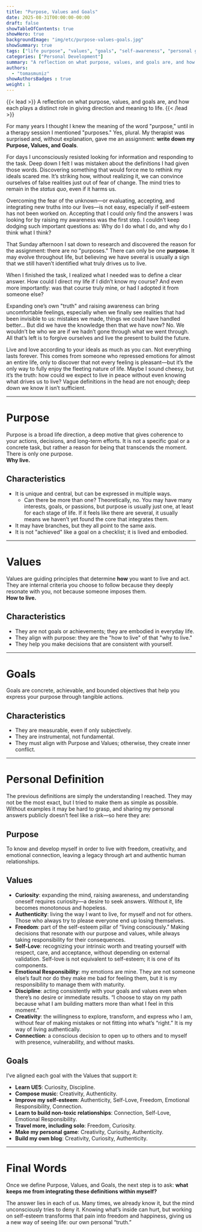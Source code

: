 ```yaml
---
title: "Purpose, Values and Goals"
date: 2025-08-31T00:00:00-00:00
draft: false
showTableOfContents: true
showHero: true
backgroundImage: "img/etc/purpose-values-goals.jpg"
showSummary: true
tags: ["life purpose", "values", "goals", "self-awareness", "personal growth"]
categories: ["Personal Development"]
summary: "A reflection on what purpose, values, and goals are, and how each plays a distinct role in giving direction and meaning to life."
authors:
  - "tomasmuniz"
showAuthorsBadges : true
weight: 1
---
```


{{< lead >}}
A reflection on what purpose, values, and goals are, and how each plays a distinct role in giving direction and meaning to life. 
{{< /lead >}}

For many years I thought I knew the meaning of the word "purpose," until in a therapy session I mentioned "purposes." Yes, plural. My therapist was surprised and, without explanation, gave me an assignment: **write down my Purpose, Values, and Goals**.  

For days I unconsciously resisted looking for information and responding to the task. Deep down I felt I was mistaken about the definitions I had given those words. Discovering something that would force me to rethink my ideals scared me. It’s striking how, without realizing it, we can convince ourselves of false realities just out of fear of change. The mind tries to remain in the *status quo*, even if it harms us.  

Overcoming the fear of the unknown—or evaluating, accepting, and integrating new truths into our lives—is not easy, especially if self-esteem has not been worked on. Accepting that I could only find the answers I was looking for by raising my awareness was the first step. I couldn’t keep dodging such important questions as: Why do I do what I do, and why do I think what I think?  

That Sunday afternoon I sat down to research and discovered the reason for the assignment: there are no "purposes." There can only be one **purpose**. It may evolve throughout life, but believing we have several is usually a sign that we still haven’t identified what truly drives us to live.  

When I finished the task, I realized what I needed was to define a clear answer. How could I direct my life if I didn’t know my course? And even more importantly: was that course truly mine, or had I adopted it from someone else?  

Expanding one’s own "truth" and raising awareness can bring uncomfortable feelings, especially when we finally see realities that had been invisible to us: mistakes we made, things we could have handled better… But did we have the knowledge then that we have now? No. We wouldn’t be who we are if we hadn’t gone through what we went through. All that’s left is to forgive ourselves and live the present to build the future.  

Live and love according to your ideals as much as you can. Not everything lasts forever. This comes from someone who repressed emotions for almost an entire life, only to discover that not every feeling is pleasant—but it’s the only way to fully enjoy the fleeting nature of life. Maybe I sound cheesy, but it’s the truth: how could we expect to live in peace without even knowing what drives us to live? Vague definitions in the head are not enough; deep down we know it isn’t sufficient.  

---

# Purpose
Purpose is a broad life direction, a deep motive that gives coherence to your actions, decisions, and long-term efforts. It is not a specific goal or a concrete task, but rather a reason for being that transcends the moment. There is only one purpose.  
**Why live.**

## Characteristics
* It is unique and central, but can be expressed in multiple ways.  
  * Can there be more than one? Theoretically, no. You may have many interests, goals, or passions, but purpose is usually just one, at least for each stage of life. If it feels like there are several, it usually means we haven’t yet found the core that integrates them.  
* It may have branches, but they all point to the same axis.  
* It is not "achieved" like a goal on a checklist; it is lived and embodied.  

---

# Values
Values are guiding principles that determine **how** you want to live and act. They are internal criteria you choose to follow because they deeply resonate with you, not because someone imposes them.  
**How to live.**

## Characteristics
* They are not goals or achievements; they are embodied in everyday life.  
* They align with purpose: they are the "how to live" of that "why to live."  
* They help you make decisions that are consistent with yourself.  

---

# Goals
Goals are concrete, achievable, and bounded objectives that help you express your purpose through tangible actions.  

## Characteristics
* They are measurable, even if only subjectively.  
* They are instrumental, not fundamental.  
* They must align with Purpose and Values; otherwise, they create inner conflict.  

---

# Personal Definition
The previous definitions are simply the understanding I reached. They may not be the most exact, but I tried to make them as simple as possible. Without examples it may be hard to grasp, and sharing my personal answers publicly doesn’t feel like a risk—so here they are:  

## Purpose
To know and develop myself in order to live with freedom, creativity, and emotional connection, leaving a legacy through art and authentic human relationships.  

## Values
* **Curiosity**: expanding the mind, raising awareness, and understanding oneself requires curiosity—a desire to seek answers. Without it, life becomes monotonous and hopeless.  
* **Authenticity**: living the way I want to live, for myself and not for others. Those who always try to please everyone end up losing themselves.  
* **Freedom**: part of the self-esteem pillar of “living consciously.” Making decisions that resonate with our purpose and values, while always taking responsibility for their consequences.  
* **Self-Love**: recognizing your intrinsic worth and treating yourself with respect, care, and acceptance, without depending on external validation. Self-love is not equivalent to self-esteem; it is one of its components.  
* **Emotional Responsibility**: my emotions are mine. They are not someone else’s fault nor do they make me bad for feeling them, but it is my responsibility to manage them with maturity.  
* **Discipline**: acting consistently with your goals and values even when there’s no desire or immediate results. “I choose to stay on my path because what I am building matters more than what I feel in this moment.”  
* **Creativity**: the willingness to explore, transform, and express who I am, without fear of making mistakes or not fitting into what’s “right.” It is my way of living authentically.  
* **Connection**: a conscious decision to open up to others and to myself with presence, vulnerability, and without masks.  

## Goals
I’ve aligned each goal with the Values that support it:  
* **Learn UE5**: Curiosity, Discipline.  
* **Compose music**: Creativity, Authenticity.  
* **Improve my self-esteem**: Authenticity, Self-Love, Freedom, Emotional Responsibility, Connection.  
* **Learn to build non-toxic relationships**: Connection, Self-Love, Emotional Responsibility.  
* **Travel more, including solo**: Freedom, Curiosity.  
* **Make my personal game**: Creativity, Curiosity, Authenticity.  
* **Build my own blog**: Creativity, Curiosity, Authenticity.  

---

# Final Words
Once we define Purpose, Values, and Goals, the next step is to ask: **what keeps me from integrating these definitions within myself?**  

The answer lies in each of us. Many times, we already know it, but the mind unconsciously tries to deny it. Knowing what’s inside can hurt, but working on self-esteem transforms that pain into freedom and happiness, giving us a new way of seeing life: our own personal “truth.”